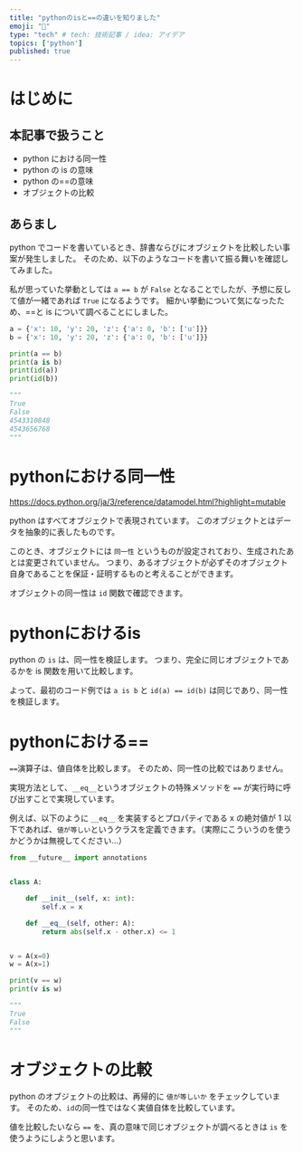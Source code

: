 ```yaml
---
title: "pythonのisと==の違いを知りました"
emoji: "📌"
type: "tech" # tech: 技術記事 / idea: アイデア
topics: ['python']
published: true
---
```


# はじめに

## 本記事で扱うこと

- python における同一性
- python の is の意味
- python の==の意味
- オブジェクトの比較

## あらまし

python でコードを書いているとき、辞書ならびにオブジェクトを比較したい事案が発生しました。
そのため、以下のようなコードを書いて振る舞いを確認してみました。

私が思っていた挙動としては `a == b` が `False` となることでしたが、予想に反して値が一緒であれば `True` になるようです。
細かい挙動について気になったため、==と is について調べることにしました。

```python
a = {'x': 10, 'y': 20, 'z': {'a': 0, 'b': ['u']}}
b = {'x': 10, 'y': 20, 'z': {'a': 0, 'b': ['u']}}

print(a == b)
print(a is b)
print(id(a))
print(id(b))

"""
True
False
4543310848
4543656768
"""
```

# pythonにおける同一性

https://docs.python.org/ja/3/reference/datamodel.html?highlight=mutable

python はすべてオブジェクトで表現されています。
このオブジェクトとはデータを抽象的に表したものです。

このとき、オブジェクトには `同一性` というものが設定されており、生成されたあとは変更されていません。
つまり、あるオブジェクトが必ずそのオブジェクト自身であることを保証・証明するものと考えることができます。

オブジェクトの同一性は `id` 関数で確認できます。

# pythonにおけるis

python の `is` は、同一性を検証します。
つまり、完全に同じオブジェクトであるかを is 関数を用いて比較します。

よって、最初のコード例では `a is b` と `id(a) == id(b)` は同じであり、同一性を検証します。

# pythonにおける==

`==`演算子は、値自体を比較します。
そのため、同一性の比較ではありません。

実現方法として、`__eq__`というオブジェクトの特殊メソッドを `==` が実行時に呼び出すことで実現しています。

例えば、以下のように `__eq__` を実装するとプロパティである x の絶対値が 1 以下であれば、`値が等しい`というクラスを定義できます。（実際にこういうのを使うかどうかは無視してください...）

```python
from __future__ import annotations


class A:

    def __init__(self, x: int):
        self.x = x

    def __eq__(self, other: A):
        return abs(self.x - other.x) <= 1


v = A(x=0)
w = A(x=1)

print(v == w)
print(v is w)

"""
True
False
"""
```

# オブジェクトの比較

python のオブジェクトの比較は、再帰的に `値が等しいか` をチェックしています。
そのため、`id`の同一性ではなく実値自体を比較しています。

値を比較したいなら `==` を、真の意味で同じオブジェクトが調べるときは `is` を使うようにしようと思います。

